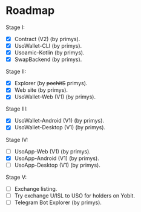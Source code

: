 # Roadmap

Stage I:
- [x] Contract (V2) (by primys).
- [x] UsoWallet-CLI (by primys).
- [x] Usoamic-Kotlin (by primys).
- [x] SwapBackend (by primys).

Stage II:
- [x] Explorer (by <del>pochitS</del> primys).
- [x] Web site (by primys).
- [x] UsoWallet-Web (V1) (by primys).

Stage III:
- [x] UsoWallet-Android (V1) (by primys).
- [x] UsoWallet-Desktop (V1) (by primys).

Stage IV:
- [ ] UsoApp-Web (V1) (by primys).
- [x] UsoApp-Android (V1) (by primys).
- [ ] UsoApp-Desktop (V1) (by primys).

Stage V:
- [ ] Exchange listing.
- [ ] Try exchange U/ISL to USO for holders on Yobit.
- [ ] Telegram Bot Explorer (by primys).
